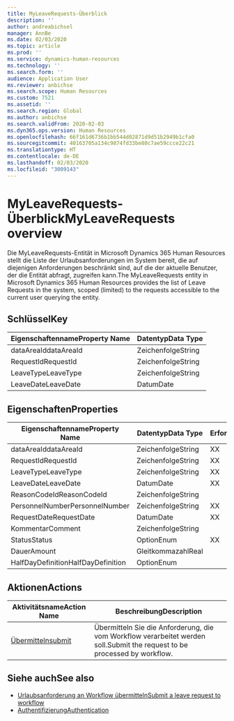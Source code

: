 ```yaml
---
title: MyLeaveRequests-Überblick
description: ''
author: andreabichsel
manager: AnnBe
ms.date: 02/03/2020
ms.topic: article
ms.prod: ''
ms.service: dynamics-human-resources
ms.technology: ''
ms.search.form: ''
audience: Application User
ms.reviewer: anbichse
ms.search.scope: Human Resources
ms.custom: 7521
ms.assetid: ''
ms.search.region: Global
ms.author: anbichse
ms.search.validFrom: 2020-02-03
ms.dyn365.ops.version: Human Resources
ms.openlocfilehash: 66f161d6736b1bb544d02871d9d51b2949b1cfa0
ms.sourcegitcommit: 40163705a134c9874fd33be80c7ae59ccce22c21
ms.translationtype: HT
ms.contentlocale: de-DE
ms.lasthandoff: 02/03/2020
ms.locfileid: "3009143"
---
```

# <a name="myleaverequests-overview"></a><span data-ttu-id="264c3-102">MyLeaveRequests-Überblick</span><span class="sxs-lookup"><span data-stu-id="264c3-102">MyLeaveRequests overview</span></span>

<span data-ttu-id="264c3-103">Die MyLeaveRequests-Entität in Microsoft Dynamics 365 Human Resources stellt die Liste der Urlaubsanforderungen im System bereit, die auf diejenigen Anforderungen beschränkt sind, auf die der aktuelle Benutzer, der die Entität abfragt, zugreifen kann.</span><span class="sxs-lookup"><span data-stu-id="264c3-103">The MyLeaveRequests entity in Microsoft Dynamics 365 Human Resources provides the list of Leave Requests in the system, scoped (limited) to the requests accessible to the current user querying the entity.</span></span>

## <a name="key"></a><span data-ttu-id="264c3-104">Schlüssel</span><span class="sxs-lookup"><span data-stu-id="264c3-104">Key</span></span>

  | <span data-ttu-id="264c3-105">Eigenschaftenname</span><span class="sxs-lookup"><span data-stu-id="264c3-105">Property Name</span></span> | <span data-ttu-id="264c3-106">Datentyp</span><span class="sxs-lookup"><span data-stu-id="264c3-106">Data Type</span></span> |
  |---------------|-----------|
  | <span data-ttu-id="264c3-107">dataAreaId</span><span class="sxs-lookup"><span data-stu-id="264c3-107">dataAreaId</span></span>    | <span data-ttu-id="264c3-108">Zeichenfolge</span><span class="sxs-lookup"><span data-stu-id="264c3-108">String</span></span>    |
  | <span data-ttu-id="264c3-109">RequestId</span><span class="sxs-lookup"><span data-stu-id="264c3-109">RequestId</span></span>     | <span data-ttu-id="264c3-110">Zeichenfolge</span><span class="sxs-lookup"><span data-stu-id="264c3-110">String</span></span>    |
  | <span data-ttu-id="264c3-111">LeaveType</span><span class="sxs-lookup"><span data-stu-id="264c3-111">LeaveType</span></span>     | <span data-ttu-id="264c3-112">Zeichenfolge</span><span class="sxs-lookup"><span data-stu-id="264c3-112">String</span></span>    |
  | <span data-ttu-id="264c3-113">LeaveDate</span><span class="sxs-lookup"><span data-stu-id="264c3-113">LeaveDate</span></span>     | <span data-ttu-id="264c3-114">Datum</span><span class="sxs-lookup"><span data-stu-id="264c3-114">Date</span></span>      |
  
## <a name="properties"></a><span data-ttu-id="264c3-115">Eigenschaften</span><span class="sxs-lookup"><span data-stu-id="264c3-115">Properties</span></span>

  | <span data-ttu-id="264c3-116">Eigenschaftenname</span><span class="sxs-lookup"><span data-stu-id="264c3-116">Property Name</span></span>     | <span data-ttu-id="264c3-117">Datentyp</span><span class="sxs-lookup"><span data-stu-id="264c3-117">Data Type</span></span> | <span data-ttu-id="264c3-118">Erforderlich</span><span class="sxs-lookup"><span data-stu-id="264c3-118">Required</span></span> |
  |-------------------|-----------|----------|
  | <span data-ttu-id="264c3-119">dataAreaId</span><span class="sxs-lookup"><span data-stu-id="264c3-119">dataAreaId</span></span>        | <span data-ttu-id="264c3-120">Zeichenfolge</span><span class="sxs-lookup"><span data-stu-id="264c3-120">String</span></span>    | <span data-ttu-id="264c3-121">X</span><span class="sxs-lookup"><span data-stu-id="264c3-121">X</span></span>        |
  | <span data-ttu-id="264c3-122">RequestId</span><span class="sxs-lookup"><span data-stu-id="264c3-122">RequestId</span></span>         | <span data-ttu-id="264c3-123">Zeichenfolge</span><span class="sxs-lookup"><span data-stu-id="264c3-123">String</span></span>    | <span data-ttu-id="264c3-124">X</span><span class="sxs-lookup"><span data-stu-id="264c3-124">X</span></span>        |
  | <span data-ttu-id="264c3-125">LeaveType</span><span class="sxs-lookup"><span data-stu-id="264c3-125">LeaveType</span></span>         | <span data-ttu-id="264c3-126">Zeichenfolge</span><span class="sxs-lookup"><span data-stu-id="264c3-126">String</span></span>    | <span data-ttu-id="264c3-127">X</span><span class="sxs-lookup"><span data-stu-id="264c3-127">X</span></span>        |
  | <span data-ttu-id="264c3-128">LeaveDate</span><span class="sxs-lookup"><span data-stu-id="264c3-128">LeaveDate</span></span>         | <span data-ttu-id="264c3-129">Datum</span><span class="sxs-lookup"><span data-stu-id="264c3-129">Date</span></span>      | <span data-ttu-id="264c3-130">X</span><span class="sxs-lookup"><span data-stu-id="264c3-130">X</span></span>        |
  | <span data-ttu-id="264c3-131">ReasonCodeId</span><span class="sxs-lookup"><span data-stu-id="264c3-131">ReasonCodeId</span></span>      | <span data-ttu-id="264c3-132">Zeichenfolge</span><span class="sxs-lookup"><span data-stu-id="264c3-132">String</span></span>    |          |
  | <span data-ttu-id="264c3-133">PersonnelNumber</span><span class="sxs-lookup"><span data-stu-id="264c3-133">PersonnelNumber</span></span>   | <span data-ttu-id="264c3-134">Zeichenfolge</span><span class="sxs-lookup"><span data-stu-id="264c3-134">String</span></span>    | <span data-ttu-id="264c3-135">X</span><span class="sxs-lookup"><span data-stu-id="264c3-135">X</span></span>        |
  | <span data-ttu-id="264c3-136">RequestDate</span><span class="sxs-lookup"><span data-stu-id="264c3-136">RequestDate</span></span>       | <span data-ttu-id="264c3-137">Datum</span><span class="sxs-lookup"><span data-stu-id="264c3-137">Date</span></span>      | <span data-ttu-id="264c3-138">X</span><span class="sxs-lookup"><span data-stu-id="264c3-138">X</span></span>        |
  | <span data-ttu-id="264c3-139">Kommentar</span><span class="sxs-lookup"><span data-stu-id="264c3-139">Comment</span></span>           | <span data-ttu-id="264c3-140">Zeichenfolge</span><span class="sxs-lookup"><span data-stu-id="264c3-140">String</span></span>    |          |
  | <span data-ttu-id="264c3-141">Status</span><span class="sxs-lookup"><span data-stu-id="264c3-141">Status</span></span>            | <span data-ttu-id="264c3-142">Option</span><span class="sxs-lookup"><span data-stu-id="264c3-142">Enum</span></span>      | <span data-ttu-id="264c3-143">X</span><span class="sxs-lookup"><span data-stu-id="264c3-143">X</span></span>        |
  | <span data-ttu-id="264c3-144">Dauer</span><span class="sxs-lookup"><span data-stu-id="264c3-144">Amount</span></span>            | <span data-ttu-id="264c3-145">Gleitkommazahl</span><span class="sxs-lookup"><span data-stu-id="264c3-145">Real</span></span>      |          |
  | <span data-ttu-id="264c3-146">HalfDayDefinition</span><span class="sxs-lookup"><span data-stu-id="264c3-146">HalfDayDefinition</span></span> | <span data-ttu-id="264c3-147">Option</span><span class="sxs-lookup"><span data-stu-id="264c3-147">Enum</span></span>      |          |

## <a name="actions"></a><span data-ttu-id="264c3-148">Aktionen</span><span class="sxs-lookup"><span data-stu-id="264c3-148">Actions</span></span>

 | <span data-ttu-id="264c3-149">Aktivitätsname</span><span class="sxs-lookup"><span data-stu-id="264c3-149">Action Name</span></span>                               | <span data-ttu-id="264c3-150">Beschreibung</span><span class="sxs-lookup"><span data-stu-id="264c3-150">Description</span></span>                                     |
 |-------------------------------------------|-------------------------------------------------|
 | [<span data-ttu-id="264c3-151">Übermitteln</span><span class="sxs-lookup"><span data-stu-id="264c3-151">submit</span></span>](hr-developer-api-myleaverequests-submit.md)   | <span data-ttu-id="264c3-152">Übermitteln Sie die Anforderung, die vom Workflow verarbeitet werden soll.</span><span class="sxs-lookup"><span data-stu-id="264c3-152">Submit the request to be processed by workflow.</span></span> |

## <a name="see-also"></a><span data-ttu-id="264c3-153">Siehe auch</span><span class="sxs-lookup"><span data-stu-id="264c3-153">See also</span></span>

- [<span data-ttu-id="264c3-154">Urlaubsanforderung an Workflow übermitteln</span><span class="sxs-lookup"><span data-stu-id="264c3-154">Submit a leave request to workflow</span></span>](hr-developer-api-myleaverequests-submit.md)
- [<span data-ttu-id="264c3-155">Authentifizierung</span><span class="sxs-lookup"><span data-stu-id="264c3-155">Authentication</span></span>](hr-developer-api-authentication.md)